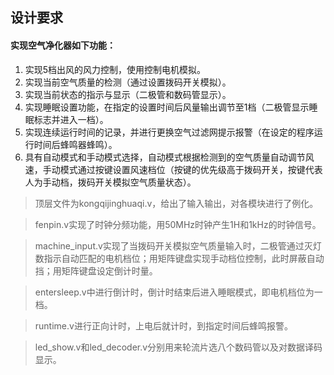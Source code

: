 ## **设计要求**

#### 实现空气净化器如下功能：

1. 实现5档出风的风力控制，使用控制电机模拟。
2. 实现当前空气质量的检测（通过设置拨码开关模拟）。
3. 实现当前状态的指示与显示（二极管和数码管显示）。
4. 实现睡眠设置功能，在指定的设置时间后风量输出调节至1档（二极管显示睡眠标志并进入一档）。
5. 实现连续运行时间的记录，并进行更换空气过滤网提示报警（在设定的程序运行时间后蜂鸣器蜂鸣）。
6. 具有自动模式和手动模式选择，自动模式根据检测到的空气质量自动调节风速，手动模式通过按键设置风速档位（按键的优先级高于拨码开关，按键代表人为手动档，拨码开关模拟空气质量状态）。



> 顶层文件为kongqijinghuaqi.v，给出了输入输出，对各模块进行了例化。

>fenpin.v实现了时钟分频功能，用50MHz时钟产生1H和1kHz的时钟信号。

>machine_input.v实现了当拨码开关模拟空气质量输入时，二极管通过灭灯数指示自动匹配的电机档位；用矩阵键盘实现手动档位控制，此时屏蔽自动挡；用矩阵键盘设定倒计时量。

>entersleep.v中进行倒计时，倒计时结束后进入睡眠模式，即电机档位为一档。

>runtime.v进行正向计时，上电后就计时，到指定时间后蜂鸣报警。

> led_show.v和led_decoder.v分别用来轮流片选八个数码管以及对数据译码显示。
